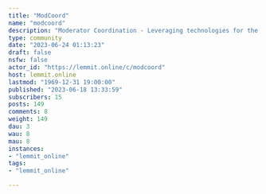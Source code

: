 ```yaml
---
title: "ModCoord" 
name: "modcoord"
description: "Moderator Coordination - Leveraging technologies for the improvement of moderator project communications and coordination."
type: community
date: "2023-06-24 01:13:23"
draft: false
nsfw: false
actor_id: "https://lemmit.online/c/modcoord"
host: lemmit.online
lastmod: "1969-12-31 19:00:00"
published: "2023-06-18 13:33:59"
subscribers: 15
posts: 149
comments: 8
weight: 149
dau: 3
wau: 8
mau: 8
instances:
- "lemmit_online"
tags: 
- "lemmit_online"

---
```


